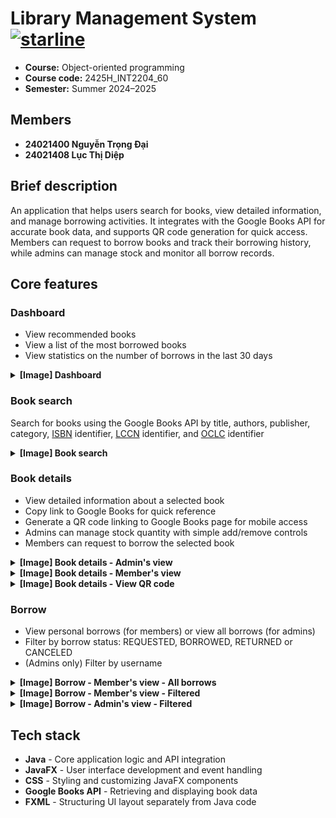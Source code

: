 # Library Management System [![starline](https://starlines.qoo.monster/assets/qoomon/starlines)](https://github.com/brownfox2k6/LibraryManagementSystem)

- **Course:** Object-oriented programming
- **Course code:** 2425H_INT2204_60
- **Semester:** Summer 2024–2025

## Members
- **24021400 Nguyễn Trọng Đại**
- **24021408 Lục Thị Diệp**

## Brief description

An application that helps users search for books, view detailed information, and manage borrowing activities. It integrates with the Google Books API for accurate book data, and supports QR code generation for quick access. Members can request to borrow books and track their borrowing history, while admins can manage stock and monitor all borrow records.

## Core features
### Dashboard
- View recommended books
- View a list of the most borrowed books
- View statistics on the number of borrows in the last 30 days

<details><summary><strong>[Image] Dashboard</strong></summary>

![](README_images/dashboard.png)
</details>

### Book search
Search for books using the Google Books API by title, authors, publisher, category, [ISBN](https://en.wikipedia.org/wiki/ISBN) identifier, [LCCN](https://en.wikipedia.org/wiki/Library_of_Congress_Control_Number) identifier, and [OCLC](https://en.wikipedia.org/wiki/OCLC#Identifiers_and_linked_data) identifier

<details><summary><strong>[Image] Book search</strong></summary>

![](README_images/book_search.png)
</details>

### Book details
- View detailed information about a selected book
- Copy link to Google Books for quick reference
- Generate a QR code linking to Google Books page for mobile access
- Admins can manage stock quantity with simple add/remove controls
- Members can request to borrow the selected book

<details><summary><strong>[Image] Book details - Admin's view</strong></summary>

![](README_images/book_details_admin.png)
</details>

<details><summary><strong>[Image] Book details - Member's view</strong></summary>

![](README_images/book_details_member.png)
</details>

<details><summary><strong>[Image] Book details - View QR code</strong></summary>

![](README_images/book_details_view_qr.png)
</details>

### Borrow
- View personal borrows (for members) or view all borrows (for admins)
- Filter by borrow status: REQUESTED, BORROWED, RETURNED or CANCELED
- (Admins only) Filter by username

<details><summary><strong>[Image] Borrow - Member's view - All borrows</strong></summary>

![](README_images/borrow_member_all.png)
</details>

<details><summary><strong>[Image] Borrow - Member's view - Filtered</strong></summary>

![](README_images/borrow_member_filtered.png)
</details>

<details><summary><strong>[Image] Borrow - Admin's view - Filtered</strong></summary>

![](README_images/borrow_admin_filtered.png)
</details>

## Tech stack
- **Java** - Core application logic and API integration
- **JavaFX** - User interface development and event handling
- **CSS** - Styling and customizing JavaFX components
- **Google Books API** - Retrieving and displaying book data
- **FXML** - Structuring UI layout separately from Java code